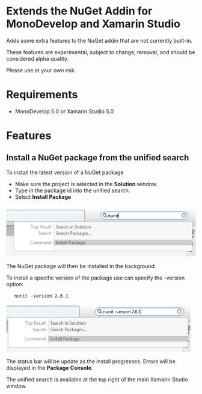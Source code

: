 # Extends the NuGet Addin for MonoDevelop and Xamarin Studio

Adds some extra features to the NuGet addin that are not currently built-in.

These features are experimental, subject to change, removal, and should be considered alpha quality. 

Please use at your own risk.

# Requirements

 * MonoDevelop 5.0 or Xamarin Studio 5.0

# Features

## Install a NuGet package from the unified search

To install the latest version of a NuGet package

 * Make sure the project is selected in the **Solution** window.
 * Type in the package id into the unified search.
 * Select **Install Package**

![Installing NuGet package from unified search](doc/images/InstallNUnitPackageFromUnifiedSearch.png)

The NuGet package will then be installed in the background.
 
To install a specific version of the package use can specify the -version option:

       nunit -version 2.6.1
       
![Installing NuGet package from unified search](doc/images/InstallNUnitPackageVersionFromUnifiedSearch.png)
 
The status bar will be update as the install progresses. Errors will be displayed in the **Package Console**.

The unified search is available at the top right of the main Xamarin Studio window.
